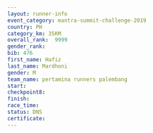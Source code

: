 ```yaml
---
layout: runner-info 
event_category: mantra-summit-challenge-2019 
country: PH
category_km: 35KM 
overall_rank:  9999
gender_rank: 
bib: 476
first_name: Hafiz
last_name: Mardhoni
gender: M
team_name: pertamina runners palembang
start: 
checkpoint8: 
finish: 
race_time: 
status: DNS
certificate: 
---
```

